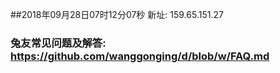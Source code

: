 ##2018年09月28日07时12分07秒 新址: 159.65.151.27
### 兔友常见问题及解答: https://github.com/wanggonging/d/blob/w/FAQ.md
